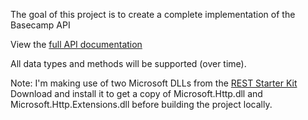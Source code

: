 The goal of this project is to create a complete implementation of the Basecamp API

View the [full API documentation](http://developer.37signals.com/basecamp/index.shtml)

All data types and methods will be supported (over time).

Note: I'm making use of two Microsoft DLLs from the [REST Starter Kit](http://aspnet.codeplex.com/releases/view/24644)
Download and install it to get a copy of Microsoft.Http.dll and Microsoft.Http.Extensions.dll before building the project locally.